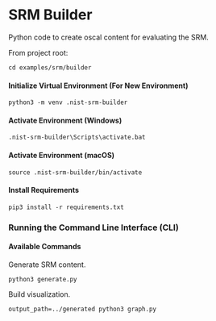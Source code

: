 # SRM Builder

Python code to create oscal content for evaluating the SRM.

From project root:

```
cd examples/srm/builder
```

#### Initialize Virtual Environment (For New Environment)

```
python3 -m venv .nist-srm-builder
```

#### Activate Environment (Windows)

```
.nist-srm-builder\Scripts\activate.bat
```

#### Activate Environment (macOS)

```
source .nist-srm-builder/bin/activate
```

#### Install Requirements

```
pip3 install -r requirements.txt
```

### Running the Command Line Interface (CLI)

#### Available Commands

Generate SRM content.

```
python3 generate.py
```

Build visualization.

```
output_path=../generated python3 graph.py
```